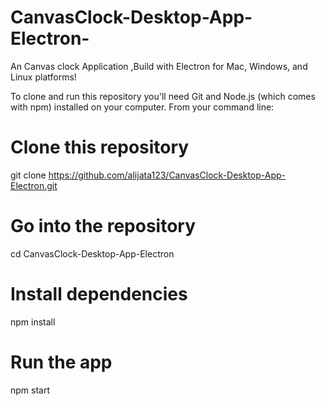 # CanvasClock-Desktop-App-Electron-
An Canvas clock Application ,Build with Electron for Mac, Windows, and Linux platforms!





To clone and run this repository you'll need Git and Node.js (which comes with npm) installed on your computer. From your command line:

# Clone this repository
git clone https://github.com/alijata123/CanvasClock-Desktop-App-Electron.git
# Go into the repository
cd CanvasClock-Desktop-App-Electron
# Install dependencies
npm install
# Run the app
npm start
